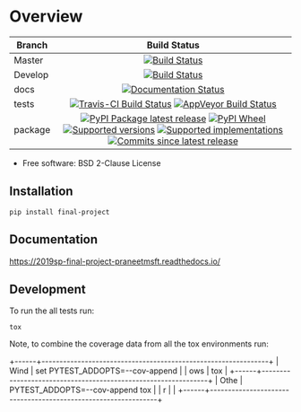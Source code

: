 Overview
========  

| Branch | Build Status |
| ------ | :--------: | 
| Master | [![Build Status](https://travis-ci.com/praneetmsft/csci-e-29-final-project.svg?branch=master)](https://travis-ci.com/praneetmsft/csci-e-29-final-project) | 
| Develop | [![Build Status](https://travis-ci.com/praneetmsft/csci-e-29-final-project.svg?branch=develop)](https://travis-ci.com/praneetmsft/csci-e-29-final-project) |
| docs | [![Documentation Status](https://readthedocs.org/projects/2019sp-final-project-praneetmsft/badge/?style=flat)](https://readthedocs.org/projects/2019sp-final-project-praneetmsft)  |
| tests | [![Travis-CI Build Status](https://travis-ci.org/csci-e-29/2019sp-final-project-praneetmsft.svg?branch=master)](https://travis-ci.org/csci-e-29/2019sp-final-project-praneetmsft)  [![AppVeyor Build Status](https://ci.appveyor.com/api/projects/status/github/csci-e-29/2019sp-final-project-praneetmsft?branch=master&svg=true)](https://ci.appveyor.com/project/csci-e-29/2019sp-final-project-praneetmsft) |
| package | [![PyPI Package latest release](https://img.shields.io/pypi/v/final-project.svg)](https://pypi.org/project/final-project) [![PyPI Wheel](https://img.shields.io/pypi/wheel/final-project.svg)](https://pypi.org/project/final-project) [![Supported versions](https://img.shields.io/pypi/pyversions/final-project.svg)](https://pypi.org/project/final-project) [![Supported implementations](https://img.shields.io/pypi/implementation/final-project.svg)](https://pypi.org/project/final-project)  [![Commits since latest release](https://img.shields.io/github/commits-since/csci-e-29/2019sp-final-project-praneetmsft/v0.0.0.svg)](https://github.com/csci-e-29/2019sp-final-project-praneetmsft/compare/v0.0.0...master)  |


-   Free software: BSD 2-Clause License

Installation
------------

    pip install final-project

Documentation
-------------

<https://2019sp-final-project-praneetmsft.readthedocs.io/>

Development
-----------

To run the all tests run:

    tox

Note, to combine the coverage data from all the tox environments run:

+------+---------------------------------------------------------------+
| Wind |     set PYTEST_ADDOPTS=--cov-append                           |
| ows  |     tox                                                       |
+------+---------------------------------------------------------------+
| Othe |     PYTEST_ADDOPTS=--cov-append tox                           |
| r    |                                                               |
+------+---------------------------------------------------------------+
